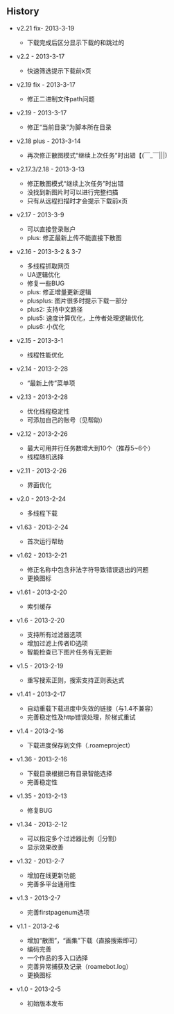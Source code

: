 ﻿## History
- v2.21 fix- 2013-3-19
	- 下载完成后区分显示下载的和跳过的

- v2.2 - 2013-3-17
	- 快速筛选提示下载前x页

- v2.19 fix - 2013-3-17
	- 修正二进制文件path问题

- v2.19 - 2013-3-17
	- 修正“当前目录”为脚本所在目录

- v2.18 plus - 2013-3-14
	- 再次修正散图模式“继续上次任务”时出错【(￣_￣|||) 

- v2.17.3/2.18 - 2013-3-13
	- 修正散图模式“继续上次任务”时出错
	- 没找到新图片时可以进行完整扫描
	- 只有从远程扫描时才会提示下载前x页
	
- v2.17 - 2013-3-9
	- 可以直接登录账户
	- plus: 修正最新上传不能直接下散图

- v2.16 - 2013-3-2 & 3-7
	- 多线程抓取网页
	- UA逻辑优化
	- 修复一些BUG
	- plus: 修正增量更新逻辑
	- plusplus: 图片很多时提示下载一部分
	- plus2: 支持中文路径
	- plus5: 速度计算优化，上传者处理逻辑优化
	- plus6: 小优化
	
- v2.15 - 2013-3-1
	- 线程性能优化

- v2.14 - 2013-2-28
	- “最新上传”菜单项
	
- v2.13 - 2013-2-28
	- 优化线程稳定性
	- 可添加自己的账号（见帮助）
	
- v2.12 - 2013-2-26
	- 最大可用并行任务数增大到10个（推荐5~6个）
	- 线程随机选择

- v2.11 - 2013-2-26
	- 界面优化
	
- v2.0 - 2013-2-24
	- 多线程下载

- v1.63 - 2013-2-24
	- 首次运行帮助

- v1.62 - 2013-2-21
	- 修正名称中包含非法字符导致错误退出的问题
	- 更换图标

- v1.61 - 2013-2-20
	- 索引缓存

- v1.6 - 2013-2-20
	- 支持所有过滤器选项
	- 增加过滤上传者ID选项
	- 智能检查已下图片任务有无更新
	
- v1.5 - 2013-2-19
	- 重写搜索正则，搜索支持正则表达式
	
- v1.41 - 2013-2-17
	- 自动重载下载进度中失效的链接（与1.4不兼容）
	- 完善稳定性及http错误处理，阶梯式重试

- v1.4 - 2013-2-16
	- 下载进度保存到文件（.roameproject）

- v1.36 - 2013-2-16
	- 下载目录根据已有目录智能选择
	- 完善稳定性

- v1.35 - 2013-2-13
	- 修复BUG
	
- v1.34 - 2013-2-12
	- 可以指定多个过滤器比例（|分割）
	- 显示效果改善
	
- v1.32 - 2013-2-7
	- 增加在线更新功能
	- 完善多平台通用性
	
- v1.3 - 2013-2-7
	- 完善firstpagenum选项
	
- v1.1 - 2013-2-6
	- 增加“散图”，“画集”下载（直接搜索即可）
	- 编码完善
	- 一个作品的多入口选择
	- 完善异常捕获及记录（roamebot.log）
	- 更换图标

- v1.0 - 2013-2-5
	- 初始版本发布
